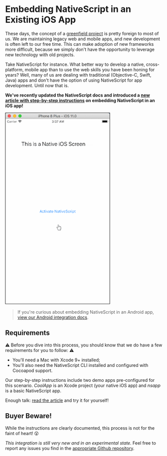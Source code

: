 # Embedding NativeScript in an Existing iOS App

These days, the concept of a [greenfield project](https://en.wikipedia.org/wiki/Greenfield_project) is pretty foreign to most of us. We are maintaining legacy web and mobile apps, and new development is often left to our free time. This can make adoption of new frameworks more difficult, because we simply don't have the opportunity to leverage new technology with old projects.

Take NativeScript for instance. What better way to develop a native, cross-platform, mobile app than to use the web skills you have been honing for years? Well, many of us are dealing with traditional (Objective-C, Swift, Java) apps and don't have the option of using NativeScript for app development. Until now that is.

**We've recently updated the NativeScript docs and introduced a [new article with step-by-step instructions](https://github.com/NativeScript/sample-ios-embedded/blob/master/HOWTO.md) on embedding NativeScript in an iOS app!**

<img src="ios-embed.gif" style="border:1px solid black" />

> If you're curious about embedding NativeScript in an Android app, [view our Android integration docs](https://docs.nativescript.org/integration-with-existing-ios-and-android-apps/extend-existing-android-app).

## Requirements

⚠️ Before you dive into this process, you should know that we do have a few requirements for you to follow: ⚠️

- You'll need a Mac with Xcode 9+ installed;
- You'll also need the NativeScript CLI installed and configured with Cocoapod support.

Our step-by-step instructions include two demo apps pre-configured for this scenario. *CoolApp* is an Xcode project (your native iOS app) and *nsapp* is a basic NativeScript app.

Enough talk: [read the article](https://github.com/NativeScript/sample-ios-embedded/blob/master/HOWTO.md) and try it for yourself!

## Buyer Beware!

While the instructions are clearly documented, this process is not for the faint of heart! 😲

*This integration is still very new and in an experimental state.* Feel free to report any issues you find in the [appropriate Github repository](https://github.com/NativeScript/sample-ios-embedded/issues).